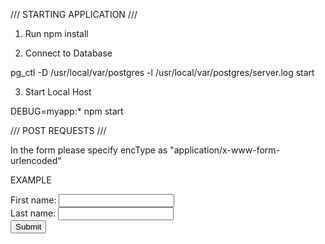 /// STARTING APPLICATION ///

1. Run npm install

2. Connect to Database

pg_ctl -D /usr/local/var/postgres -l /usr/local/var/postgres/server.log start

3. Start Local Host

DEBUG=myapp:* npm start


/// POST REQUESTS ///

In the form please specify encType as "application/x-www-form-urlencoded"

EXAMPLE
<form action="demo_post_enctype.asp" method="post" encType="multipart/form-data">
  First name: <input type="text" name="fname"><br>
  Last name: <input type="text" name="lname"><br>
  <input type="submit" value="Submit">
</form>